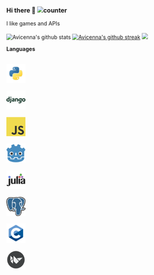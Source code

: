 ### Hi there 👋               ![counter](https://enjle1r4ff7hltp.m.pipedream.net)
I like games and APIs  
</br>
![Avicenna's github stats](https://github-readme-stats.vercel.app/api?username=avicennajr&count_private=true&show_icons=true&theme=github_dark&border_radius=30&border_color=39D353&icon_color=39D353&title_color=111111)
[![Avicenna's github streak](https://github-readme-streak-stats.herokuapp.com/?user=avicennajr&theme=github-dark&border_radius=30)](https://github.com/avicennajr/)
<a href="https://github-readme-stats.vercel.app/api/top-langs/?username=avicennajr&layout=compact&langs_count=8&hide=Mako&theme=github_dark&count_private=true&border_radius=30">
  <img  src="https://github-readme-stats.vercel.app/api/top-langs/?username=avicennajr&layout=compact&langs_count=8&hide=html&theme=github_dark&border_radius=30&border_color=39D353&title_color=111111" />
  
</a>

**Languages**


<code > <img height = "50" src = "https://raw.githubusercontent.com/github/explore/80688e429a7d4ef2fca1e82350fe8e3517d3494d/topics/python/python.png" > </code >
<code > <img height = "50" src = "https://raw.githubusercontent.com/github/explore/80688e429a7d4ef2fca1e82350fe8e3517d3494d/topics/django/django.png" > </code >
<code > <img height = "50" src = "https://raw.githubusercontent.com/github/explore/80688e429a7d4ef2fca1e82350fe8e3517d3494d/topics/javascript/javascript.png" > </code >
<code > <img height = "50" src = "https://raw.githubusercontent.com/github/explore/80688e429a7d4ef2fca1e82350fe8e3517d3494d/topics/godot/godot.png" > </code >
<code > <img height = "50" src = "https://raw.githubusercontent.com/github/explore/49e13f12be05e7e3f3616bb7a5030d70b259f320/topics/julia/julia.png" > </code >
<code > <img height = "50" src = "https://raw.githubusercontent.com/github/explore/80688e429a7d4ef2fca1e82350fe8e3517d3494d/topics/postgresql/postgresql.png" > </code >
<code > <img height = "50" src = "https://raw.githubusercontent.com/github/explore/f3e22f0dca2be955676bc70d6214b95b13354ee8/topics/c/c.png" > </code >
<code > <img height = "50" src = "https://raw.githubusercontent.com/kivy/kivy/master/kivy/data/logo/kivy-icon-256.png" > </code >

<!--
**avicennajr/avicennajr** is a ✨ _special_ ✨ repository because its `README.md` (this file) appears on your GitHub profile.
Here are some ideas to get you started:
- 🔭 I’m currently working on ...
- 🌱 I’m currently learning ...
- 👯 I’m looking to collaborate on ...
- 🤔 I’m looking for help with ...
- 💬 Ask me about ...
- 📫 How to reach me: ...
- 😄 Pronouns: ...
- ⚡ Fun fact: ...
-->
